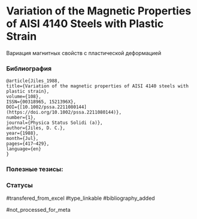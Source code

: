 # Variation of the Magnetic Properties of AISI 4140 Steels with Plastic Strain

Вариация магнитных свойств с пластической деформацией

### Библиография
```
@article{Jiles_1988,
title={Variation of the magnetic properties of AISI 4140 steels with plastic strain},
volume={108},
ISSN={00318965, 1521396X},
DOI={[10.1002/pssa.2211080144](https://doi.org/10.1002/pssa.2211080144)},
number={1},
journal={Physica Status Solidi (a)},
author={Jiles, D. C.},
year={1988},
month={Jul},
pages={417–429},
language={en}
}
```

### Полезные тезисы:

### Статусы
#transfered_from_excel 
#type_linkable 
#bibliography_added

#not_processed_for_meta
